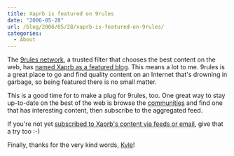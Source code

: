 ```yaml
---
title: Xaprb is featured on 9rules
date: "2006-05-28"
url: /blog/2006/05/28/xaprb-is-featured-on-9rules/
categories:
  - About
---
```

The [9rules network][1], a trusted filter that chooses the best content on the web, has [named Xaprb as a featured blog][2]. This means a lot to me. 9rules is a great place to go and find quality content on an Internet that's drowning in garbage, so being featured there is no small matter.

This is a good time for to make a plug for 9rules, too. One great way to stay up-to-date on the best of the web is browse the [communities][3] and find one that has interesting content, then subscribe to the aggregated feed.

If you're not yet [subscribed to Xaprb's content via feeds or email][4], give that a try too :-)

Finally, thanks for the very kind words, [Kyle][5]!

 [1]: http://9rules.com
 [2]: http://9rules.com/en/browse/featured/archive/94/
 [3]: http://9rules.com/en/browse/
 [4]: http://www.xaprb.com/index.xml
 [5]: http://warpspire.com/
